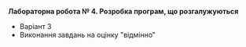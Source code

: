 **Лабораторна робота № 4. Розробка програм, що розгалужуються**
* Варіант 3
* Виконання завдань на оцінку "відмінно"

